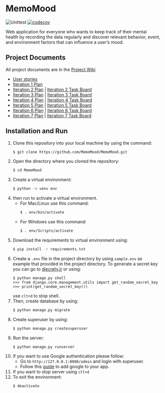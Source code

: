 # MemoMood

![Unittest](https://github.com/MemoMood/MemoMood/actions/workflows/test-python-app.yml/badge.svg)
[![codecov](https://codecov.io/gh/MemoMood/MemoMood/branch/ci/graph/badge.svg?token=VKCG86MQLC)](https://codecov.io/gh/MemoMood/MemoMood)

Web application for everyone who wants to keep track of their mental health by recording the data regularly and discover relevant behavior, event, and environment factors that can influence a user’s mood.

## Project Documents

All project documents are in the [Project Wiki](../../wiki/Home)

- [User stories](https://github.com/MemoMood/MemoMood/wiki/User-stories)
- [Iteration 1 Plan](https://github.com/MemoMood/MemoMood/wiki/Iteration-1-Plan)
- [Iteration 2 Plan](https://github.com/MemoMood/MemoMood/wiki/Iteration-2-Plan) | [Iteration 2 Task Board](https://github.com/orgs/MemoMood/projects/2/views/2)
- [Iteration 3 Plan](https://github.com/MemoMood/MemoMood/wiki/Iteration-3-Plan) | [Iteration 3 Task Board](https://github.com/orgs/MemoMood/projects/2/views/3)
- [Iteration 4 Plan](https://github.com/MemoMood/MemoMood/wiki/Iteration-4-Plan) | [Iteration 4 Task Board](https://github.com/orgs/MemoMood/projects/2/views/5)
- [Iteration 5 Plan](https://github.com/MemoMood/MemoMood/wiki/Iteration-5-Plan) | [Iteration 5 Task Board](https://github.com/orgs/MemoMood/projects/2/views/6)
- [Iteration 6 Plan](https://github.com/MemoMood/MemoMood/wiki/Iteration-6-Plan) | [Iteration 6 Task Board](https://github.com/orgs/MemoMood/projects/2/views/7)
- [Iteration 7 Plan](https://github.com/MemoMood/MemoMood/wiki/Iteration-7-Plan) | [Iteration 7 Task Board](https://github.com/orgs/MemoMood/projects/2/views/8)

## Installation and Run

1. Clone this repository into your local machine by using the command:
    ```sh
    $ git clone https://github.com/MemoMood/MemoMood.git
    ```
2. Open the directory where you cloned the repository:
    ```sh
    $ cd MemoMood
    ```
3. Create a virtual environment:
    ```sh
    $ python -m venv env
    ```
4. then run to activate a virtual environment.
    - For Mac/Linux use this command:
        ```sh
        $ . env/bin/activate  
        ```
    - For Windows use this command:
        ```sh
        $ . env/Scripts/activate
        ```
5. Download the requirements to virtual environment using:
    ```sh
    $ pip install -r requirements.txt
    ```
6. Create a ```.env``` file in the project directory by using ```sample.env``` as example that provided in the project directory. 
To generate a secret key you can go to [djecrety.ir](https://djecrety.ir/) or using:
    ```
    $ python manage.py shell
    >>> from django.core.management.utils import get_random_secret_key
    >>> print(get_random_secret_key())
    ```
    use ```clt+d``` to stop shell.
7. Then, create database by using:
    ```sh
    $ python manage.py migrate
    ```
9. Create superuser by using:
    ```sh
    $ python manage.py createsuperuser
    ```
8. Run the server:
    ```sh
    $ python manage.py runserver
    ```
10. If you want to use Google authentication please follow:
    - Go to ```http://127.0.0.1:8000/admin``` and login with superuser.
    - Follow this [guide](https://www.section.io/engineering-education/django-google-oauth/) to add google to your app.
11. If you want to stop server using ```ctl+d```
12. To exit the environment:
    ```sh
    $ deactivate
    ```
    